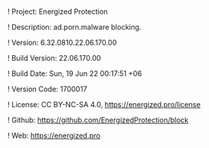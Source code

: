 ! Project: Energized Protection

! Description: ad.porn.malware blocking.

! Version: 6.32.0810.22.06.170.00

! Build Version: 22.06.170.00

! Build Date: Sun, 19 Jun 22 00:17:51 +06

! Version Code: 1700017

! License: CC BY-NC-SA 4.0, https://energized.pro/license

! Github: https://github.com/EnergizedProtection/block

! Web: https://energized.pro
